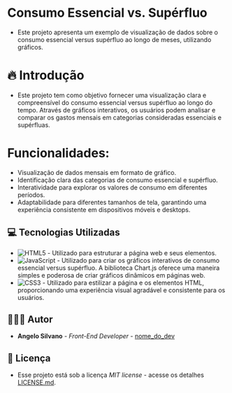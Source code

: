 # Consumo Essencial vs. Supérfluo

* Este projeto apresenta um exemplo de visualização de dados sobre o consumo essencial versus supérfluo ao longo de meses, utilizando gráficos.

# 🔥 Introdução
* Este projeto tem como objetivo fornecer uma visualização clara e compreensível do consumo essencial versus supérfluo ao longo do tempo. Através de gráficos interativos, os usuários podem analisar e comparar os gastos mensais em categorias consideradas essenciais e supérfluas.

# Funcionalidades:
* Visualização de dados mensais em formato de gráfico.
* Identificação clara das categorias de consumo essencial e supérfluo.
* Interatividade para explorar os valores de consumo em diferentes períodos.
* Adaptabilidade para diferentes tamanhos de tela, garantindo uma experiência consistente em dispositivos móveis e desktops.

## 💻 Tecnologias Utilizadas
- ![HTML5](https://img.shields.io/badge/html5-%23E34F26.svg?style=for-the-badge&logo=html5&logoColor=white) - Utilizado para estruturar a página web e seus elementos.
- ![JavaScript](https://img.shields.io/badge/javascript-%23323330.svg?style=for-the-badge&logo=javascript&logoColor=%23F7DF1E) - Utilizado para criar os gráficos interativos de consumo essencial versus supérfluo. A biblioteca Chart.js oferece uma maneira simples e poderosa de criar gráficos dinâmicos em páginas web.
- ![CSS3](https://img.shields.io/badge/css3-%231572B6.svg?style=for-the-badge&logo=css3&logoColor=white) - Utilizado para estilizar a página e os elementos HTML, proporcionando uma experiência visual agradável e consistente para os usuários.

## 🧑🏽‍💻 Autor

-  **Angelo Silvano** - *Front-End Developer* - [nome_do_dev](https://github.com/link_do_Perfil)
  
## 📄 Licença

- Esse projeto está sob a licença *MIT license* - acesse os detalhes [LICENSE.md](https://github.com/link_da_licenca).
